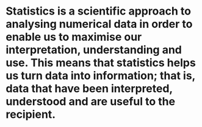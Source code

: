 # Statistics is a scientific approach to analysing numerical data in order to enable us to maximise our interpretation, understanding and use. This means that statistics helps us turn data into information; that is, data that have been interpreted, understood and are useful to the recipient.
